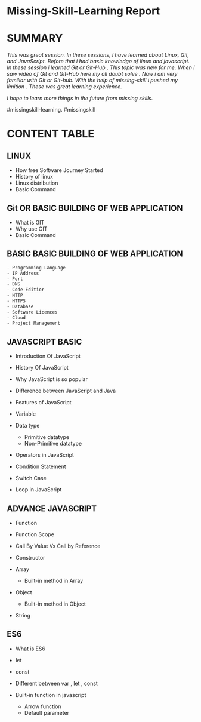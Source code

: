 # **Missing-Skill-Learning Report**



# **SUMMARY** 
 *This was great session. In these sessions, I have learned about Linux, Git, and JavaScript. Before that i had basic knowledge of linux and javascript. In these session i learned Git or Git-Hub , This topic was new for me. When i saw  video of Git and Git-Hub here my all doubt solve . Now i am very familiar with Git or Git-hub.
With  the help of missing-skill i pushed my limition . These was great learning experience.*

*I hope to learn more things in the future from missing skills.*

#missingskill-learning. #missingskill


# **CONTENT TABLE**


## **LINUX**

* How free Software Journey Started
* History of linux 
* Linux distribution 
* Basic Command 

## **Git OR BASIC BUILDING OF WEB APPLICATION**

* What is GIT
* Why use GIT
* Basic Command 
## BASIC BASIC BUILDING OF WEB APPLICATION
```bash
- Programming Language 
- IP Address 
- Port 
- DNS
- Code Editior
- HTTP 
- HTTPS 
- Database
- Software Licences
- Cloud
- Project Management
```
## **JAVASCRIPT BASIC**

* Introduction Of JavaScript
* History Of JavaScript
* Why JavaScript is so popular 
* Difference between JavaScript and Java 
* Features  of JavaScript
* Variable 
* Data type
  * Primitive datatype 
  * Non-Primitive datatype

* Operators in JavaScript
* Condition Statement 
* Switch Case 
* Loop in JavaScript
## **ADVANCE JAVASCRIPT** 
* Function  
* Function Scope 
* Call By Value Vs Call by Reference
* Constructor
* Array 
  * Built-in method in Array

* Object 
  * Built-in method in Object

* String 


## **ES6**

* What is ES6
* let
* const
* Different between var , let , const  
* Built-in function in javascript


  * Arrow function
  * Default parameter



















